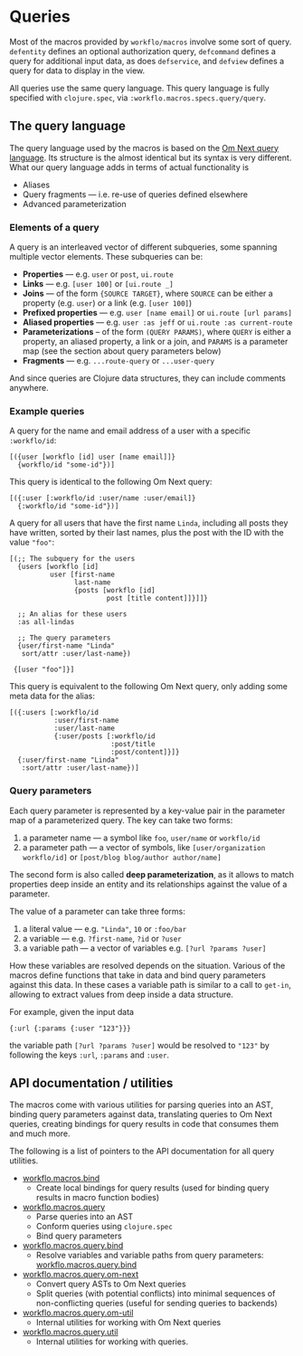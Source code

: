 # Queries

Most of the macros provided by `workflo/macros` involve some sort of
query. `defentity` defines an optional authorization query, `defcommand`
defines a query for additional input data, as does `defservice`, and
`defview` defines a query for data to display in the view.

All queries use the same query language. This query language is fully
specified with `clojure.spec`, via `:workflo.macros.specs.query/query`.

## The query language

The query language used by the macros is based on the
[Om Next query language](https://github.com/omcljs/om/blob/master/src/main/om/next/impl/parser.cljc#L5).
Its structure is the almost identical but its syntax is very different. What our
query language adds in terms of actual functionality is

* Aliases
* Query fragments — i.e. re-use of queries defined elsewhere
* Advanced parameterization

### Elements of a query

A query is an interleaved vector of different subqueries, some spanning
multiple vector elements. These subqueries can be:

* **Properties** — e.g. `user` or `post`, `ui.route`
* **Links** — e.g. `[user 100]` or `[ui.route _]`
* **Joins** — of the form `{SOURCE TARGET}`, where `SOURCE` can be either a property
  (e.g. `user`) or a link (e.g. `[user 100]`)
* **Prefixed properties** — e.g. `user [name email]` or `ui.route [url params]`
* **Aliased properties** — e.g. `user :as jeff` or `ui.route :as current-route`
* **Parameterizations** – of the form `(QUERY PARAMS)`, where `QUERY` is either a
  property, an aliased property, a link or a join, and `PARAMS` is a parameter
  map (see the section about query parameters below)
* **Fragments** — e.g. `...route-query` or `...user-query`

And since queries are Clojure data structures, they can include comments anywhere.

### Example queries

A query for the name and email address of a user with a specific `:workflo/id`:
```
[({user [workflo [id] user [name email]]}
  {workflo/id "some-id"})]
```
This query is identical to the following Om Next query:
```
[({:user [:workflo/id :user/name :user/email]}
  {:workflo/id "some-id"})]
```

A query for all users that have the first name `Linda`, including all posts
they have written, sorted by their last names, plus the post with the
ID with the value `"foo"`:
```
[(;; The subquery for the users
  {users [workflo [id]
          user [first-name
                last-name
                {posts [workflo [id]
                        post [title content]]}]]}

  ;; An alias for these users
  :as all-lindas

  ;; The query parameters
  {user/first-name "Linda"
   sort/attr :user/last-name})
 
 {[user "foo"]}]
```
This query is equivalent to the following Om Next query, only adding
some meta data for the alias:
```
[({:users [:workflo/id
           :user/first-name
           :user/last-name
           {:user/posts [:workflo/id
                         :post/title
                         :post/content]}]}
  {:user/first-name "Linda"
   :sort/attr :user/last-name})]
```

### Query parameters

Each query parameter is represented by a key-value pair in the parameter map
of a parameterized query. The key can take two forms:

1. a parameter name — a symbol like `foo`, `user/name` or `workflo/id`
2. a parameter path — a vector of symbols, like `[user/organization workflo/id]`
   or `[post/blog blog/author author/name]`

The second form is also called **deep parameterization**, as it allows to
match properties deep inside an entity and its relationships against the
value of a parameter.

The value of a parameter can take three forms:

1. a literal value — e.g. `"Linda"`, `10` or `:foo/bar`
2. a variable — e.g. `?first-name`, `?id` or `?user`
3. a variable path — a vector of variables e.g. `[?url ?params ?user]`

How these variables are resolved depends on the situation. Various of the
macros define functions that take in data and bind query parameters against
this data. In these cases a variable path is similar to a call to `get-in`,
allowing to extract values from deep inside a data structure.

For example, given the input data
```
{:url {:params {:user "123"}}}
```
the variable path `[?url ?params ?user]` would be resolved to `"123"` by
following the keys `:url`, `:params` and `:user`.

## API documentation / utilities

The macros come with various utilities for parsing queries into an AST,
binding query parameters against data, translating queries to Om Next
queries, creating bindings for query results in code that consumes
them and much more.

The following is a list of pointers to the API documentation for
all query utilities.

* [workflo.macros.bind](workflo.macros.bind.html)
    - Create local bindings for query results (used for binding query
      results in macro function bodies)
* [workflo.macros.query](workflo.macros.query.html)
    - Parse queries into an AST
    - Conform queries using `clojure.spec`
    - Bind query parameters
* [workflo.macros.query.bind](workflo.macros.query.bind.html)
    - Resolve variables and variable paths from query parameters:
      [workflo.macros.query.bind](workflo.macros.query.bind.html)
* [workflo.macros.query.om-next](workflo.macros.query.om-next.html)
    - Convert query ASTs to Om Next queries
    - Split queries (with potential conflicts) into minimal sequences
      of non-conflicting queries (useful for sending queries to
      backends)
* [workflo.macros.query.om-util](workflo.macros.query.om-util.html)
    - Internal utilities for working with Om Next queries
* [workflo.macros.query.util](workflo.macros.query.util.html)
    - Internal utilities for working with queries.